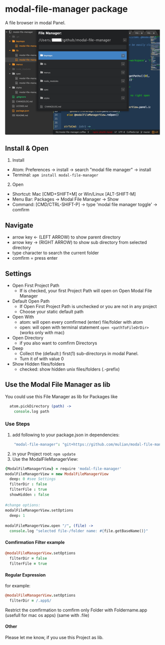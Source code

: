 # modal-file-manager package

A file browser in modal Panel.

![A screenshot of modal file manager v0.1.0](https://raw.githubusercontent.com/mulian/modal-file-manager/master/preview.png)

## Install & Open
1. Install
  * Atom: Preferences -> install -> search "modal file manager" -> install
  * Terminal: `apm install modal-file-manager`
2. Open
  * Shortcut: Mac [CMD+SHIFT+M] or Win/Linux [ALT-SHIFT-M]
  * Menu Bar: Packages -> Modal File Manager -> Show
  * Command: [CMD/CTRL-SHIFT-P] -> type 'modal file manager toggle' -> comfirm

## Navigate
 * arrow key ← (LEFT ARROW) to show parent directory
 * arrow key → (RIGHT ARROW) to show sub directory from selected directory
 * type character to search the current folder
 * comfirm = press enter

## Settings
* Open First Project Path
  * If is checked, your first Project Path will open on Open Modal File Manager
* Default Open Path
  * If Open First Project Path is unchecked or you are not in any project
  * Choose your static default path
* Open With
  * atom: will open every comfirmed (enter) file/folder with atom
  * open: will open with terminal statement `open <pathToFileOrDir>` (works only with mac)
* Open Directory
  * if you also want to comfirm Directorys
* Deep
  * Collect the (default:) first(1) sub-directorys in modal Panel.
  * Turn it of with value 0
* Show Hidden files/folders
  * checked: show hidden unix files/folders (.-prefix)

## Use the Modal File Manager as lib
You could use this File Manager as lib for Packages like
```coffeescript
  atom.pickDirectory (path) ->
    console.log path
```

### Use Steps
1. add following to your package.json in dependencies:
```coffeescript
    "modal-file-manager": "git+https://github.com/mulian/modal-file-manager.git"
```
2. in your Project root: `npm update`
3. Use the ModalFileManagerView:
```coffeescript
{ModalFileManagerView} = require 'modal-file-manager'
modalFileManagerView = new ModalFileManagerView
  deep: 0 #see Settings
  filterDir : false
  filterFile : true
  showHidden : false

#change options:
modalFileManagerView.setOptions
  deep: 1

modalFileManagerView.open "/", (file) ->
  console.log "selected file-/folder name: #{file.getBaseName()}"
```

#### Comfirmation Filter example
```coffeescript
@modalFileManagerView.setOptions
  filterDir = false
  filterFile = true
```

#### Regular Expression
for example:
```coffeescript
@modalFileManagerView.setOptions
  filterDir = /.app$/
```
Restrict the comfirmation to comfirm only Folder with Foldername.app (usefull for mac os apps)
(same with .file)

#### Other
Please let me know, if you use this Project as lib.

